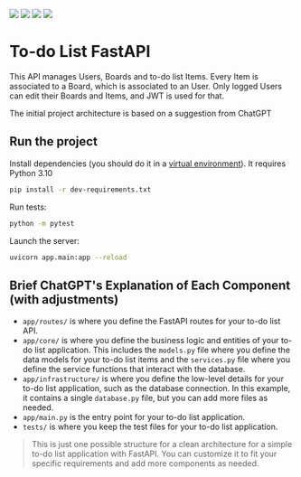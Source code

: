 <p align="left">
  <img src="https://img.shields.io/badge/Python-3776AB?style=flat&logo=python&logoColor=white">
  <img src="https://img.shields.io/badge/SQLite-044a64?style=flat&logo=sqlite&logoColor=white">
  <img src="https://img.shields.io/badge/FastAPI-00CCB8?style=flat&logo=fastapi&logoColor=white">
  <img src="https://img.shields.io/badge/PyTest-6DB33F?style=flat&logo=pytest&logoColor=white">
</p>

# To-do List FastAPI

This API manages Users, Boards and to-do list Items. Every Item is associated to a Board, which is associated to an User. Only logged Users can edit their Boards and Items, and JWT is used for that.

The initial project architecture is based on a suggestion from ChatGPT

## Run the project

Install dependencies (you should do it in a [virtual environment](https://docs.python.org/3/library/venv.html)). It requires Python 3.10
```bash
pip install -r dev-requirements.txt
```

Run tests:
```bash
python -m pytest
```

Launch the server:
```bash
uvicorn app.main:app --reload
```

## Brief ChatGPT's Explanation of Each Component (with adjustments)

- `app/routes/` is where you define the FastAPI routes for your to-do list API.
- `app/core/` is where you define the business logic and entities of your to-do list application. This includes the `models.py` file where you define the data models for your to-do list items and the `services.py` file where you define the service functions that interact with the database.
- `app/infrastructure/` is where you define the low-level details for your to-do list application, such as the database connection. In this example, it contains a single `database.py` file, but you can add more files as needed.
- `app/main.py` is the entry point for your to-do list application.
- `tests/` is where you keep the test files for your to-do list application.

> This is just one possible structure for a clean architecture for a simple to-do list application with FastAPI. You can customize it to fit your specific requirements and add more components as needed.

